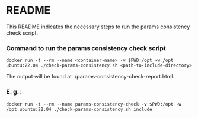 # README #

This README indicates the necessary steps to run the params consistency check script.

### Command to run the params consistency check script ###

`docker run -t --rm --name <container-name> -v $PWD:/opt -w /opt ubuntu:22.04
  ./check-params-consistency.sh <path-to-include-directory>`

The output will be found at ./params-consistency-check-report.html.

### E. g.: ###

`docker run -t --rm --name params-consistency-check -v $PWD:/opt -w /opt ubuntu:22.04
  ./check-params-consistency.sh include`
